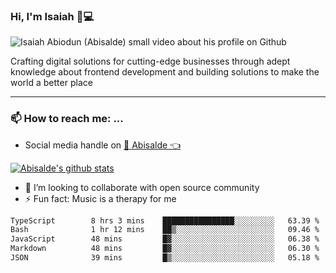 ### Hi, I'm Isaiah 🌻💻

<img src="https://res.cloudinary.com/abisalde/image/upload/c_scale,h_311,w_816/v1616039512/Abisalde_github.gif" alt="Isaiah Abiodun (Abisalde) small video about his profile on Github">

Crafting digital solutions for cutting-edge businesses through adept knowledge about frontend development and building solutions to make the world a better place
<hr>

### 📫 How to reach me: ...
- Social media handle on <a href="https://twitter.com/abisalde">🔔  Abisalde   👈</a>


[![Abisalde's github stats](https://github-readme-stats.vercel.app/api?username=abisalde)](https://github.com/abisalde/github-readme-stats)

- 👯 I’m looking to collaborate with open source community
- ⚡ Fun fact: Music is a therapy for me


<!--
**abisalde/Abisalde** is a ✨ _special_ ✨ repository because its `README.md` (this file) appears on your GitHub profile.

Here are some ideas to get you started:


- 👯 I’m looking to collaborate with open source community
- 🤔 I’m looking for help with ...
- 💬 Ask me about ...
- 📫 How to reach me: ...
- 😄 Pronouns: ...
- ⚡ Fun fact: ...
-->

<!--START_SECTION:waka-->

```txt
TypeScript        8 hrs 3 mins    ████████████████░░░░░░░░░   63.39 %
Bash              1 hr 12 mins    ██▒░░░░░░░░░░░░░░░░░░░░░░   09.46 %
JavaScript        48 mins         █▓░░░░░░░░░░░░░░░░░░░░░░░   06.38 %
Markdown          48 mins         █▓░░░░░░░░░░░░░░░░░░░░░░░   06.30 %
JSON              39 mins         █▒░░░░░░░░░░░░░░░░░░░░░░░   05.18 %
```

<!--END_SECTION:waka-->

